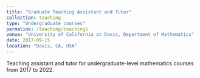 ```yaml
---
title: "Graduate Teaching Assistant and Tutor"
collection: teaching
type: "Undergraduate courses"
permalink: /teaching/teaching1
venue: "University of California at Davis, Department of Mathematics"
date: 2017-09-15
location: "Davis, CA, USA"
---
```


Teaching assistant and tutor for undergraduate-level mathematics courses from 2017 to 2022.